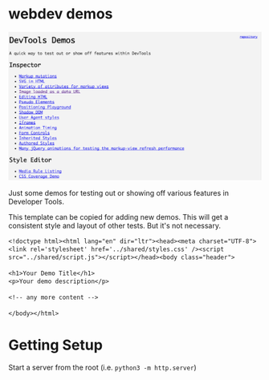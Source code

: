 
# webdev demos

![](screenshots/devtools-demos.png)

Just some demos for testing out or showing off various features in Developer Tools.

This template can be copied for adding new demos.  This will get a consistent style and layout of other tests.  But it's not necessary.

    <!doctype html><html lang="en" dir="ltr"><head><meta charset="UTF-8"><link rel='stylesheet' href='../shared/styles.css' /><script src="../shared/script.js"></script></head><body class="header">

    <h1>Your Demo Title</h1>
    <p>Your demo description</p>

    <!-- any more content -->

    </body></html>


# Getting Setup

Start a server from the root (i.e. `python3 -m http.server`)
